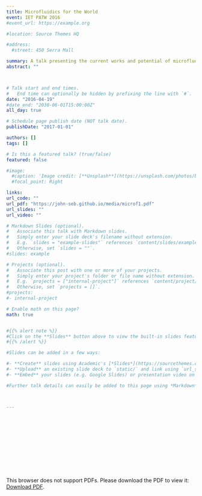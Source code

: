 ```yaml
---
title: Microfluidics for the World
event: IET PATW 2016
#event_url: https://example.org

#location: Source Themes HQ

#address:
  #street: 450 Serra Mall

summary: A talk presenting the current works and potential of microfludics as an enabling technology
abstract: ""



# Talk start and end times.
#   End time can optionally be hidden by prefixing the line with `#`.
date: "2016-04-19"
#date_end: "2030-06-01T15:00:00Z"
all_day: true

# Schedule page publish date (NOT talk date).
publishDate: "2017-01-01"

authors: []
tags: []

# Is this a featured talk? (true/false)
featured: false

#image:
  #caption: 'Image credit: [**Unsplash**](https://unsplash.com/photos/bzdhc5b3Bxs)'
  #focal_point: Right

links:
url_code: ""
url_pdf: "https://john-seb.github.io/media/microf1.pdf"
url_slides: ""
url_video: ""

# Markdown Slides (optional).
#   Associate this talk with Markdown slides.
#   Simply enter your slide deck's filename without extension.
#   E.g. `slides = "example-slides"` references `content/slides/example-slides.md`.
#   Otherwise, set `slides = ""`.
#slides: example

# Projects (optional).
#   Associate this post with one or more of your projects.
#   Simply enter your project's folder or file name without extension.
#   E.g. `projects = ["internal-project"]` references `content/project/deep-learning/index.md`.
#   Otherwise, set `projects = []`.
#projects:
#- internal-project

# Enable math on this page?
math: true


#{{% alert note %}}
#Click on the **Slides** button above to view the built-in slides feature.
#{{% /alert %}}

#Slides can be added in a few ways:

#- **Create** slides using Academic's [*Slides*](https://sourcethemes.com/academic/docs/managing-content/#create-slides) feature and link using `slides` parameter in the front matter of the talk file
#- **Upload** an existing slide deck to `static/` and link using `url_slides` parameter in the front matter of the talk file
#- **Embed** your slides (e.g. Google Slides) or presentation video on this page using [shortcodes](https://sourcethemes.com/academic/docs/writing-markdown-latex/).

#Further talk details can easily be added to this page using *Markdown* and $\rm \LaTeX$ math code.



---
```

<object data="https://john-seb.github.io/media/microf1.pdf" type="application/pdf" width="700px" height="700px">
    <embed src="https://john-seb.github.io/media/microf1.pdf">
        <p>This browser does not support PDFs. Please download the PDF to view it: <a href="https://john-seb.github.io/media/microf1.pdf">Download PDF</a>.</p>
    </embed>
</object>
